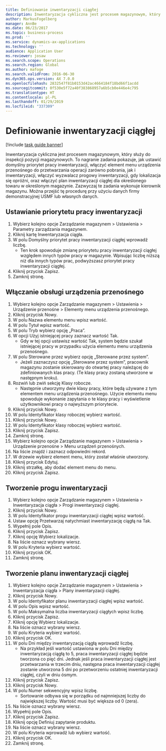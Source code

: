 ```yaml
---
title: Definiowanie inwentaryzacji ciągłej
description: Inwentaryzacja cykliczna jest procesem magazynowym, który służy do inspekcji pozycji magazynowych.
author: MarkusFogelberg
manager: AnnBe
ms.date: 06/23/2017
ms.topic: business-process
ms.prod: ''
ms.service: dynamics-ax-applications
ms.technology: ''
audience: Application User
ms.reviewer: josaw
ms.search.scope: Operations
ms.search.region: Global
ms.author: mafoge
ms.search.validFrom: 2016-06-30
ms.dyn365.ops.version: AX 7.0.0
ms.openlocfilehash: 2832547f81b0153d42ac4664184f18bd66f1acdd
ms.sourcegitcommit: 0f530e5f72a40f383868957a6b5cb0e446e4c795
ms.translationtype: HT
ms.contentlocale: pl-PL
ms.lasthandoff: 01/29/2019
ms.locfileid: "337309"
---
```

# <a name="define-cycle-counting"></a>Definiowanie inwentaryzacji ciągłej 

[!include [task guide banner](../../includes/task-guide-banner.md)]

Inwentaryzacja cykliczna jest procesem magazynowym, który służy do inspekcji pozycji magazynowych. To nagranie zadania pokazuje, jak ustawić domyślny priorytet pracy inwentaryzacji, włączyć element menu urządzenia przenośnego do przetwarzania operacji zarówno pobrania, jak i inwentaryzacji, włączyć wyzwalacz progowy inwentaryzacji, gdy lokalizacja się opróżni, oraz włączyć plan inwentaryzacji ciągłej dla określonego towaru w określonym magazynie. Zazwyczaj te zadania wykonuje kierownik magazynu. Można przejść tę procedurę przy użyciu danych firmy demonstracyjnej USMF lub własnych danych.


## <a name="set-the-priority-of-counting-work"></a>Ustawianie priorytetu pracy inwentaryzacji
1. Wybierz kolejno opcje Zarządzanie magazynem > Ustawienia > Parametry zarządzania magazynem.
2. Kliknij kartę Inwentaryzacja ciągła.
3. W polu Domyślny priorytet pracy inwentaryzacji ciągłej wprowadź liczbę.
    * Ten krok spowoduje zmianę priorytetu pracy inwentaryzacji ciągłej względem innych typów pracy w magazynie. Wpisując liczbę niższą niż dla innych typów prac, podwyższasz priorytet pracy inwentaryzacji ciągłej.  
4. Kliknij przycisk Zapisz.
5. Zamknij stronę.

## <a name="enable-the-mobile-device"></a>Włączanie obsługi urządzenia przenośnego
1. Wybierz kolejno opcje Zarządzanie magazynem > Ustawienia > Urządzenie przenośne > Elementy menu urządzenia przenośnego.
2. Kliknij przycisk Nowy.
3. W polu Nazwa elementu menu wpisz wartość.
4. W polu Tytuł wpisz wartość.
5. W polu Tryb wybierz opcję „Praca”.
6. W opcji Użyj istniejącej pracy zaznacz wartość Tak.
    * Gdy w tej opcji ustawisz wartość Tak, system będzie szukał istniejącej pracy w przypadku użycia elementu menu urządzenia przenośnego.  
7. W polu Sterowane przez wybierz opcję „Sterowane przez system”.
    * Jeżeli zaznaczysz opcję „Sterowane przez system”, pracownik magazynu zostanie skierowany do otwartej pracy należącej do zdefiniowanych klas pracy. (Te klasy pracy zostaną utworzone w następnym kroku).  
8. Rozwiń lub zwiń sekcję Klasy robocze.
    * Następnie utworzymy dwie klasy pracy, które będą używane z tym elementem menu urządzenia przenośnego. Użycie elementu menu spowoduje wykonanie zapytania o te klasy pracy i wyświetlenie użytkownikowi pracy o najwyższym priorytecie.  
9. Kliknij przycisk Nowy.
10. W polu Identyfikator klasy roboczej wybierz wartość.
11. Kliknij przycisk Nowy.
12. W polu Identyfikator klasy roboczej wybierz wartość.
13. Kliknij przycisk Zapisz.
14. Zamknij stronę.
15. Wybierz kolejno opcje Zarządzanie magazynem > Ustawienia > Urządzenie przenośne > Menu urządzeń przenośnych.
16. Na liście znajdź i zaznacz odpowiedni rekord.
17. W drzewie wybierz element menu, który został właśnie utworzony.
18. Kliknij przycisk Edytuj.
19. Kliknij strzałkę, aby dodać element menu do menu.
20. Kliknij przycisk Zapisz.

## <a name="create-a-counting-threshold"></a>Tworzenie progu inwentaryzacji
1. Wybierz kolejno opcje Zarządzanie magazynem > Ustawienia > Inwentaryzacja ciągła > Progi inwentaryzacji ciągłej.
2. Kliknij przycisk Nowy.
3. W polu Identyfikator progu inwentaryzacji ciągłej wpisz wartość.
4. Ustaw opcję Przetwarzaj natychmiast inwentaryzację ciągłą na Tak.
5. Wypełnij pole Opis.
6. Kliknij przycisk Zapisz.
7. Kliknij opcję Wybierz lokalizacje.
8. Na liście oznacz wybrany wiersz.
9. W polu Kryteria wybierz wartość.
10. Kliknij przycisk OK.
11. Zamknij stronę.

## <a name="create-a-cycle-count-plan"></a>Tworzenie planu inwentaryzacji ciągłej
1. Wybierz kolejno opcje Zarządzanie magazynem > Ustawienia > Inwentaryzacja ciągła > Plany inwentaryzacji ciągłej.
2. Kliknij przycisk Nowy.
3. W polu Identyfikator planu inwentaryzacji ciągłej wpisz wartość.
4. W polu Opis wpisz wartość.
5. W polu Maksymalna liczba inwentaryzacji ciągłych wpisz liczbę.
6. Kliknij przycisk Zapisz.
7. Kliknij opcję Wybierz lokalizacje.
8. Na liście oznacz wybrany wiersz.
9. W polu Kryteria wybierz wartość.
10. Kliknij przycisk OK.
11. W polu Dni między inwentaryzacją ciągłą wprowadź liczbę.
    * Na przykład jeśli wartość ustawiona w polu Dni między inwentaryzacją ciągłą to 5, praca inwentaryzacji ciągłej będzie tworzona co pięć dni. Jednak jeśli praca inwentaryzacji ciągłej jest przetwarzania w trzecim dniu, następna praca inwentaryzacji ciągłej zostanie utworzona 5 dni po przetworzeniu ostatniej inwentaryzacji ciągłej, czyli w dniu ósmym.  
12. Kliknij przycisk Zapisz.
13. Kliknij przycisk Nowy.
14. W polu Numer sekwencyjny wpisz liczbę.
    * Sortowanie odbywa się w porządku od najmniejszej liczby do największej liczby. Wartość musi być większa od 0 (zera).  
15. Na liście oznacz wybrany wiersz.
16. Wypełnij pole Opis.
17. Kliknij przycisk Zapisz.
18. Kliknij opcję Definiuj zapytanie produktu.
19. Na liście oznacz wybrany wiersz.
20. W polu Kryteria wprowadź lub wybierz wartość.
21. Kliknij przycisk OK.
22. Zamknij stronę.


